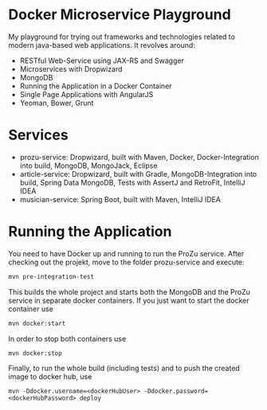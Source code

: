 # Docker Microservice Playground
My playground for trying out frameworks and technologies related to modern java-based web applications. It revolves around:

- RESTful Web-Service using JAX-RS and Swagger
- Microservices with Dropwizard
- MongoDB
- Running the Application in a Docker Container
- Single Page Applications with AngularJS
- Yeoman, Bower, Grunt

# Services
- prozu-service: Dropwizard, built with Maven, Docker, Docker-Integration into build, MongoDB, MongoJack, Eclipse
- article-service: Dropwizard, built with Gradle, MongoDB-Integration into build, Spring Data MongoDB, Tests with AssertJ and RetroFit, IntelliJ IDEA
- musician-service: Spring Boot, built with Maven, IntelliJ IDEA

# Running the Application
You need to have Docker up and running to run the ProZu service. After checking out the projekt, move to the folder prozu-service and execute:
````bash
mvn pre-integration-test
````
This builds the whole project and starts both the MongoDB and the ProZu service in separate docker containers. If you just want to start the docker container use
````bash
mvn docker:start
````
In order to stop both containers use
````bash
mvn docker:stop
````
Finally, to run the whole build (including tests) and to push the created image to docker hub, use 
````
mvn -Ddocker.username=<dockerHubUser> -Ddocker.password=<dockerHubPassword> deploy
````
